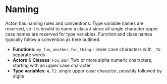 # Naming

Acton has naming rules and conventions. Type variable names are reserved, so it is invalid to name a class `A` since all single character upper case names are reserved for type variables. Function and class names typically follow a convention as here outlined:

- **Functions**: `my_fun`, `another_fun_thing` - lower case characters with `_` to separate words
- **Actors** & **Classes**: `Foo`, `Bar`: Two or more alpha numeric characters, starting with an upper case character
- **Type variables**: `A`, `T1`: single upper case character, possibly followed by digits
